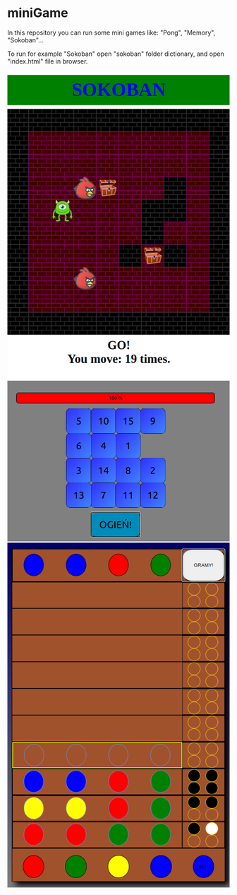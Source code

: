 # miniGame
In this repository you can run some mini games like: "Pong", "Memory", "Sokoban"...

To run for example "Sokoban" open "sokoban" folder dictionary, and open "index.html" file in browser.

![picture](img/sokoban.png)
![picture](img/slide.png)
![picture](img/memory.png)

